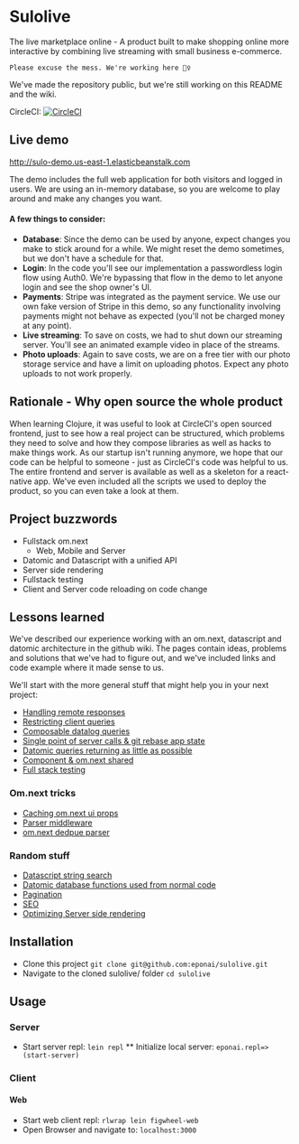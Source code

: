 
# Sulolive
The live marketplace online - A product built to make shopping online more interactive by combining live streaming with small business e-commerce.

```
Please excuse the mess. We're working here 👷‍♀️
```

We've made the repository public, but we're still working on this README and the wiki.

CircleCI: [![CircleCI](https://circleci.com/gh/eponai/sulolive/tree/master.svg?style=svg&circle-token=d51f6b92f4dfb834f78b6550371a0588aa39d572)](https://circleci.com/gh/eponai/sulolive/tree/master)

## Live demo

http://sulo-demo.us-east-1.elasticbeanstalk.com

The demo includes the full web application for both visitors and logged in users. We are using an in-memory database, so you are welcome to play around and make any changes you want. 

#### A few things to consider:
- **Database**: Since the demo can be used by anyone, expect changes you make to stick around for a while. We might reset the demo sometimes, but we don't have a schedule for that.
- **Login**: In the code you'll see our implementation a passwordless login flow using Auth0. We're bypassing that flow in the demo to let anyone login and see the shop owner's UI.
- **Payments**: Stripe was integrated as the payment service. We use our own fake version of Stripe in this demo, so any functionality involving payments might not behave as expected (you'll not be charged money at any point).
- **Live streaming**: To save on costs, we had to shut down our streaming server. You'll see an animated example video in place of the streams.
- **Photo uploads**: Again to save costs, we are on a free tier with our photo storage service and have a limit on uploading photos. Expect any photo uploads to not work properly.

## Rationale - Why open source the whole product

When learning Clojure, it was useful to look at CircleCI's open sourced frontend, just to see how a real project can be structured, which problems they need to solve and how they compose libraries as well as hacks to make things work. As our startup isn't running anymore, we hope that our code can be helpful to someone - just as CircleCI's code was helpful to us. The entire frontend and server is available as well as a skeleton for a react-native app. We've even included all the scripts we used to deploy the product, so you can even take a look at them.

## Project buzzwords
* Fullstack om.next
  * Web, Mobile and Server
* Datomic and Datascript with a unified API
* Server side rendering
* Fullstack testing
* Client and Server code reloading on code change

## Lessons learned

We've described our experience working with an om.next, datascript and datomic architecture in the github wiki. The pages contain ideas, problems and solutions that we've had to figure out, and we've included links and code example where it made sense to us.

We'll start with the more general stuff that might help you in your next project:

* [Handling remote responses](https://github.com/eponai/sulolive/wiki/Remote-responses)
* [Restricting client queries](https://github.com/eponai/sulolive/wiki/Restricting-client-queries)
* [Composable datalog queries](https://github.com/eponai/sulolive/wiki/Composable-datalog-queries)
* [Single point of server calls & git rebase app state](https://github.com/eponai/sulolive/wiki/Single-point-of-server-calls-&-git-rebase-app-state)
* [Datomic queries returning as little as possible](https://github.com/eponai/sulolive/wiki/Datomic-queries---returning-as-little-as-possible)
* [Component & om.next shared](https://github.com/eponai/sulolive/wiki/Component-&-om.next-shared)
* [Full stack testing](https://github.com/eponai/sulolive/wiki/Full-stack-testing)

### Om.next tricks
* [Caching om.next ui props](https://github.com/eponai/sulolive/wiki/Caching-om.next-ui--props)
* [Parser middleware](https://github.com/eponai/sulolive/wiki/Parser-middleware)
* [om.next dedpue parser](https://github.com/eponai/sulolive/wiki/om.next-dedpue-parser)

### Random stuff
* [Datascript string search](https://github.com/eponai/sulolive/wiki/Datascript-string-search)
* [Datomic database functions used from normal code](https://github.com/eponai/sulolive/wiki/Datomic-database-functions-used-from-normal-code)
* [Pagination](https://github.com/eponai/sulolive/wiki/Pagination)
* [SEO](https://github.com/eponai/sulolive/wiki/SEO)
* [Optimizing Server side rendering](https://github.com/eponai/sulolive/wiki/Optimizing-Server-side-rendering)

## Installation

* Clone this project ```git clone git@github.com:eponai/sulolive.git```
* Navigate to the cloned sulolive/ folder ```cd sulolive```

## Usage
### Server
* Start server repl: ```lein repl```
** Initialize local server: ```eponai.repl=> (start-server)```

### Client
#### Web
* Start web client repl: ```rlwrap lein figwheel-web```
* Open Browser and navigate to: ```localhost:3000```

